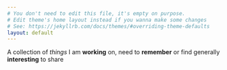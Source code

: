 ```yaml
---
# You don't need to edit this file, it's empty on purpose.
# Edit theme's home layout instead if you wanna make some changes
# See: https://jekyllrb.com/docs/themes/#overriding-theme-defaults
layout: default
---
```


A collection of *things* I am **working** on, need to **remember** or
find generally **interesting** to share
